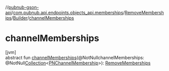 //[pubnub-gson-api](../../../../index.md)/[com.pubnub.api.endpoints.objects_api.memberships](../../index.md)/[RemoveMemberships](../index.md)/[Builder](index.md)/[channelMemberships](channel-memberships.md)

# channelMemberships

[jvm]\
abstract fun [channelMemberships](channel-memberships.md)(@NotNullchannelMemberships: @NotNull[Collection](https://docs.oracle.com/javase/8/docs/api/java/util/Collection.html)&lt;[PNChannelMembership](../../../com.pubnub.api.models.consumer.objects_api.membership/-p-n-channel-membership/index.md)&gt;): [RemoveMemberships](../index.md)
